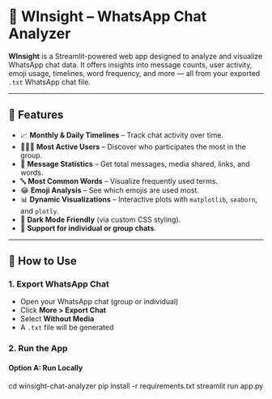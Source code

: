 # 💬 WInsight – WhatsApp Chat Analyzer

**WInsight** is a Streamlit-powered web app designed to analyze and visualize WhatsApp chat data. It offers insights into message counts, user activity, emoji usage, timelines, word frequency, and more — all from your exported `.txt` WhatsApp chat file.

---

## 🚀 Features

- 📈 **Monthly & Daily Timelines** – Track chat activity over time.
- 🧑‍🤝‍🧑 **Most Active Users** – Discover who participates the most in the group.
- 🧾 **Message Statistics** – Get total messages, media shared, links, and words.
- 🔤 **Most Common Words** – Visualize frequently used terms.
- 😂 **Emoji Analysis** – See which emojis are used most.
- 📊 **Dynamic Visualizations** – Interactive plots with `matplotlib`, `seaborn`, and `plotly`.
- 🌙 **Dark Mode Friendly** (via custom CSS styling).
- 📁 **Support for individual or group chats**.

---

## 📂 How to Use

### 1. Export WhatsApp Chat

- Open your WhatsApp chat (group or individual)
- Click **More > Export Chat**
- Select **Without Media**
- A `.txt` file will be generated

### 2. Run the App

#### Option A: Run Locally

cd winsight-chat-analyzer
pip install -r requirements.txt
streamlit run app.py
